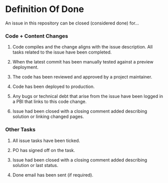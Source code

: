 # Definition Of Done

An issue in this repository can be closed (considered done) for...

### Code + Content Changes

1. Code compiles and the change aligns with the issue description. All tasks related to the issue have been completed.
1. When the latest commit has been manually tested against a preview deployment.
1. The code has been reviewed and approved by a project maintainer.

1. Code has been deployed to production.
1. Any bugs or technical debt that arise from the issue have been logged in a PBI that links to this code change.
1. Issue had been closed with a closing comment added describing solution or linking changed pages.


### Other Tasks

1. All issue tasks have been ticked.

1. PO has signed off on the task.
1. Issue had been closed with a closing comment added describing solution or last status.
1. Done email has been sent (if required).